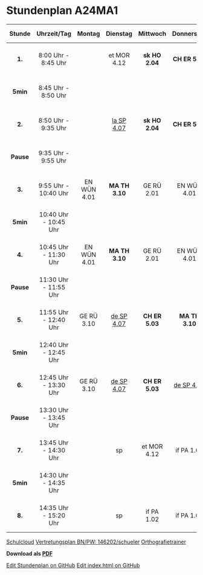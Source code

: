 # Stundenplan A24MA1

Stunde|Uhrzeit/Tag|Montag|Dienstag|Mittwoch|Donnerstag|Freitag|Hitze-Zeiten|Hitze-Stunden
:-:|:-:|:-:|:-:|:-:|:-:|:-:|-:|-:
**1.**|8:00 Uhr - 8:45 Uhr||et MOR 4.12|**sk HO 2.04**|**CH ER 5.03**|**MA TH 3.10**|8:00 Uhr - 8:35 Uhr|1.
**5min**|8:45 Uhr - 8:50 Uhr||||||8:35 Uhr - 8:40 Uhr|5min
**2.**|8:50 Uhr - 9:35 Uhr||[la SP 4.07](https://navigium.de/latein-woerterbuch.html)|**sk HO 2.04**|**CH ER 5.03**|**MA TH 3.10**|8:40 Uhr - 9:15 Uhr|2.
**Pause**|9:35 Uhr - 9:55 Uhr||||||9:15 Uhr - 9:20 Uhr|5min
**3.**|9:55 Uhr - 10:40 Uhr|EN WÜN 4.01|**MA TH 3.10**|GE RÜ 2.01|EN WÜN 4.01|mu DA 5.01|9:20 Uhr - 9:55 Uhr|3.
**5min**|10:40 Uhr - 10:45 Uhr||||||9:55 Uhr - 10:10 Uhr|Pause
**4.**|10:45 Uhr - 11:30 Uhr|EN WÜN 4.01|**MA TH 3.10**|GE RÜ 2.01|EN WÜN 4.01|mu DA 5.01|10:10 Uhr - 10:45 Uhr|4.
**Pause**|11:30 Uhr - 11:55 Uhr||||||10:45 Uhr - 10:50 Uhr|5min
**5.**|11:55 Uhr - 12:40 Uhr|GE RÜ 3.10|[de SP 4.07](https://orthografietrainer.net/schueler/index.php)|**CH ER 5.03**|**MA TH 3.10**|[la SP 4.07](https://navigium.de/latein-woerterbuch.html)|10:50 Uhr - 11:25 Uhr|5.
**5min**|12:40 Uhr - 12:45 Uhr||||||11:25 Uhr - 11:45 Uhr|Pause
**6.**|12:45 Uhr - 13:30 Uhr|GE RÜ 3.10|[de SP 4.07](https://orthografietrainer.net/schueler/index.php)|**CH ER 5.03**|[de SP 4.07](https://orthografietrainer.net/schueler/index.php)|[la SP 4.07](https://navigium.de/latein-woerterbuch.html)|11:45 Uhr - 12:20 Uhr|6.
**Pause**|13:30 Uhr - 13:45 Uhr||||||12:20 Uhr - 12:25 Uhr|5min
**7.**|13:45 Uhr - 14:30 Uhr||sp|et MOR 4.12|if PA 1.02||12:25 Uhr - 12:55 Uhr|7.
**5min**|14:30 Uhr - 14:35 Uhr||||||12:55 Uhr - 13:00 Uhr|5min
**8.**|14:35 Uhr - 15:20 Uhr||sp|if PA 1.02|if PA 1.02||13:00 Uhr - 13:30 Uhr|8.

<!---
[Aktuelle Kalender-Wochen-Nummer](https://aktuelle-kalenderwoche.org)
-->
[Schulcloud](https://www.schulportal-thueringen.de/cas/login?service=https%3A%2F%2Fschulcloud-thueringen.de%2Ftsp-login)
[Vertretungsplan BN/PW: 146202/schueler](https://dsbmobile.de)
[Orthografietrainer](https://orthografietrainer.net/schueler/index.php)

<!---
## Kalender

Ferien|Datum|Wochentag|Ereignis
-|-|:-:|-:
**Sommerferien**|**16.07.2022-28.08.2022**|**Sa-So**|**Ferien**
<br>
-->
**Download als [PDF](/pdf)**


[Edit Stundenplan on GitHub](https://github.com/Zoey2936/Stundenplan/edit/main/files/Stundenplan.md)
[Edit index.html on GitHub](https://github.com/Zoey2936/Stundenplan/edit/main/index.html)
